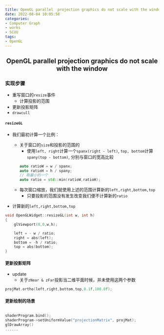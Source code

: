 ```yaml
---
title: OpenGL parallel  projection graphics do not scale with the window
date: 2022-08-04 10:05:58
categories:
- Computer Graph
- works
- SCUU
tags:
- OpenGL
---
```


<center><h2>OpenGL parallel projection graphics do not scale with the window </h2> </center>

###  实现步骤 
- 重写窗口的`resize`事件 
  - 计算投影的范围
- 更新投影矩阵
- `drawcull`

#### `resizeGL`
- 我们最初计算一个比例： 
  - 关于窗口的`size`和投影的范围的
    - 使用`left, right`计算一个`spanx(right - left)`, `top, bottom`计算`spany(top - bottom)`, 分别与窗口的宽高比较
    ```C++
    auto ratioW = w / spanx;
    auto ratioH = h / spany; 
    // 取最小的一个 
    auto ratio = std::min(ratioW,ratioH);
    ```
  - 每次窗口缩放，我们就使用上述的范围计算新的`left,right,bottom,top`
    - 只要投影的范围没有发生改变我们便不计算新的`ratio`

- 计算新的`left,right,bottom,top`
```C++
void OpenGLWidget::resizeGL(int w, int h)
{
    glViewport(0,0,w,h);

    left = - w / ratio;
    right = abs(left);
    bottom = -h / ratio;
    top = abs(bottom);
}
```

#### 更新投影矩阵 
- update 
  - 关于`zNear & zFar`投影当二维平面时候，并未使用这两个参数
```c++
projMat.ortho(left,right,bottom,top,0.1f,100.0f);
```
#### 更新绘制的场景 

```C++

shaderProgram.bind(); 
shaderProgram->setUniformValue("projectionMatrix", projMat); 
glDrawArray()
......

```
















